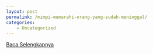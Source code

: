 ```yaml
---
layout: post
permalink: /mimpi-memarahi-orang-yang-sudah-meninggal/
categories:
    - Uncategorized
---
```


[Baca Selengkapnya](/08)